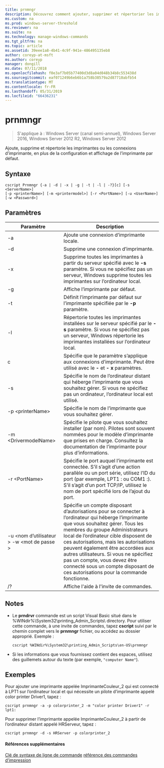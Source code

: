 ```yaml
---
title: prnmngr
description: Découvrez comment ajouter, supprimer et répertorier les imprimantes et des connexions.
ms.custom: na
ms.prod: windows-server-threshold
ms.reviewer: na
ms.suite: na
ms.technology: manage-windows-commands
ms.tgt_pltfrm: na
ms.topic: article
ms.assetid: 39eee1a8-4b41-4c9f-941e-486495135eb8
author: coreyp-at-msft
ms.author: coreyp
manager: dongill
ms.date: 07/11/2018
ms.openlocfilehash: f0e3af7b05b77400d3d8a04d048b34b8c553438d
ms.sourcegitcommit: eaf071249b6eb6b1a758b38579a2d87710abfb54
ms.translationtype: MT
ms.contentlocale: fr-FR
ms.lasthandoff: 05/31/2019
ms.locfileid: "66436231"
---
```

# <a name="prnmngr"></a>prnmngr

>S'applique à : Windows Server (canal semi-annuel), Windows Server 2016, Windows Server 2012 R2, Windows Server 2012

Ajoute, supprime et répertorie les imprimantes ou les connexions d’imprimante, en plus de la configuration et affichage de l’imprimante par défaut.

## <a name="syntax"></a>Syntaxe
```
cscript Prnmngr {-a | -d | -x | -g | -t | -l | -?}[c] [-s <ServerName>] 
[-p <printerName>] [-m <printermodel>] [-r <PortName>] [-u <UserName>] 
[-w <Password>]
```

## <a name="parameters"></a>Paramètres

|           Paramètre           |                                                                                                                                                                                        Description                                                                                                                                                                                        |
|-------------------------------|-------------------------------------------------------------------------------------------------------------------------------------------------------------------------------------------------------------------------------------------------------------------------------------------------------------------------------------------------------------------------------------------|
|              -a               |                                                                                                                                                                             Ajoute une connexion d’imprimante locale.                                                                                                                                                                              |
|              -d               |                                                                                                                                                                               Supprime une connexion d’imprimante.                                                                                                                                                                               |
|              -x               |                                                                                                               Supprime toutes les imprimantes à partir du serveur spécifié avec le **-s** paramètre. Si vous ne spécifiez pas un serveur, Windows supprime toutes les imprimantes sur l’ordinateur local.                                                                                                               |
|              -g               |                                                                                                                                                                               Affiche l’imprimante par défaut.                                                                                                                                                                               |
|              -t               |                                                                                                                                                        Définit l’imprimante par défaut sur l’imprimante spécifiée par le **-p** paramètre.                                                                                                                                                         |
|              -l               |                                                                                                         Répertorie toutes les imprimantes installées sur le serveur spécifié par le **-s** paramètre. Si vous ne spécifiez pas un serveur, Windows répertorie les imprimantes installées sur l’ordinateur local.                                                                                                         |
|               c               |                                                                                                                                      Spécifie que le paramètre s’applique aux connexions d’imprimante. Peut être utilisé avec le **-** et **- x** paramètres.                                                                                                                                      |
|        -s <ServerName>        |                                                                                                                  Spécifie le nom de l’ordinateur distant qui héberge l’imprimante que vous souhaitez gérer. Si vous ne spécifiez pas un ordinateur, l’ordinateur local est utilisé.                                                                                                                  |
|       -p \<printerName>       |                                                                                                                                                                Spécifie le nom de l’imprimante que vous souhaitez gérer.                                                                                                                                                                 |
|     -m \<DrivermodelName>     |                                                                                                          Spécifie le pilote que vous souhaitez installer (par nom). Pilotes sont souvent nommées pour le modèle d’imprimante que prises en charge. Consultez la documentation de l’imprimante pour plus d’informations.                                                                                                           |
|        -r \<PortName>         |                                                                         Spécifie le port auquel l’imprimante est connectée. S’il s’agit d’une action parallèle ou un port série, utilisez l’ID du port (par exemple, LPT1 : ou COM1 :). S’il s’agit d’un port TCP/IP, utilisez le nom de port spécifié lors de l’ajout du port.                                                                          |
| -u \<nom d’utilisateur > -w \<mot de passe > | Spécifie un compte disposant d’autorisations pour se connecter à l’ordinateur qui héberge l’imprimante que vous souhaitez gérer. Tous les membres du groupe Administrateurs local de l’ordinateur cible disposent de ces autorisations, mais les autorisations peuvent également être accordées aux autres utilisateurs. Si vous ne spécifiez pas un compte, vous devez être connecté sous un compte disposant de ces autorisations pour la commande fonctionne. |
|              /?               |                                                                                                                                                                           Affiche l'aide à l'invite de commandes.                                                                                                                                                                            |

## <a name="remarks"></a>Notes
-   Le **prndrvr** commande est un script Visual Basic situé dans le %WINdir%\System32\printing_Admin_Scripts\\ <language> directory. Pour utiliser cette commande, à une invite de commandes, tapez **cscript** suivi par le chemin complet vers le **prnmngr** fichier, ou accédez au dossier approprié. Exemple :
    ```
    cscript %WINdir%\System32\printing_Admin_Scripts\en-US\prnmngr
    ```
-   Si les informations que vous fournissez contient des espaces, utilisez des guillemets autour du texte (par exemple, `"computer Name"`).

## <a name="BKMK_examples"></a>Exemples
Pour ajouter une imprimante appelée ImprimanteCouleur_2 qui est connecté à LPT1 sur l’ordinateur local et qui nécessite un pilote d’imprimante appelé color printer Driver1, tapez :
```
cscript prnmngr -a -p colorprinter_2 -m "color printer Driver1" -r lpt1:
```
Pour supprimer l’imprimante appelée ImprimanteCouleur_2 à partir de l’ordinateur distant appelé HRServeur, tapez :
```
cscript prnmngr -d -s HRServer -p colorprinter_2 
```

#### <a name="additional-references"></a>Références supplémentaires
[Clé de syntaxe de ligne de commande](command-line-syntax-key.md)
[référence des commandes d’impression](print-command-reference.md)

